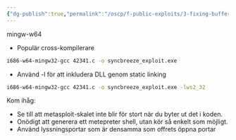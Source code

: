 ```yaml
---
{"dg-publish":true,"permalink":"/oscp/f-public-exploits/3-fixing-buffer-exploits/"}
---
```


mingw-w64
- Populär cross-kompilerare
```bash
i686-w64-mingw32-gcc 42341.c -o syncbreeze_exploit.exe
```
- Använd -l för att inkludera DLL genom static linking
```bash
i686-w64-mingw32-gcc 42341.c -o syncbreeze_exploit.exe -lws2_32
```

Kom ihåg:
- Se till att metasploit-skalet inte blir för stort när du byter ut det i koden.
- Onödigt att generera ett metepreter shell, utan kör så enkelt som möjligt.
- Använd lyssningsportar som är densamma som offrets öppna portar
